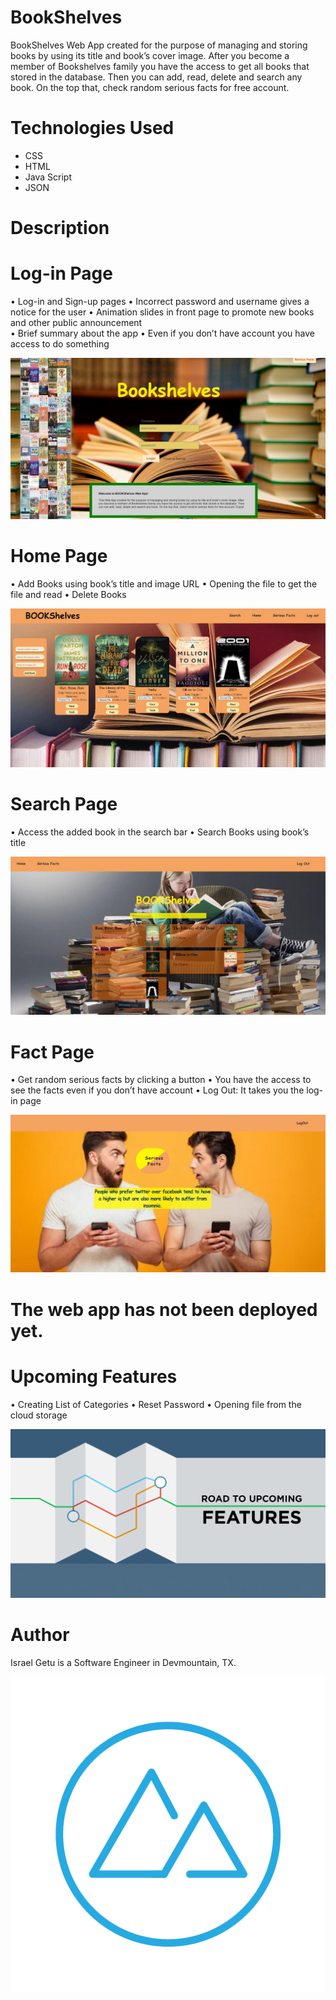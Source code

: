 # BookShelves

BookShelves Web App created for the purpose of managing and storing books by using its title and book’s cover image. After you become a member of Bookshelves family you have the access to get all books that stored in the database. Then you can add, read, delete and search any book. On the top that, check random serious facts for free account.

# Technologies Used

- CSS
- HTML
- Java Script
- JSON

# Description

# Log-in Page

• Log-in and Sign-up pages
• Incorrect password and username gives a notice for the user
• Animation slides in front page to promote new books and other public announcement  
• Brief summary about the app
• Even if you don’t have account you have access to do something

![Log-in](Image-each-page/Log-in.JPG)

# Home Page

• Add Books using book’s title and image URL
• Opening the file to get the file and read
• Delete Books

![Home-page](Image-each-page/home-page.JPG)

# Search Page

• Access the added book in the search bar
• Search Books using book’s title

![Search-page](Image-each-page/Search-page.JPG)

# Fact Page

• Get random serious facts by clicking a button
• You have the access to see the facts even if you don’t have account
• Log Out: It takes you the log-in page

![Fact-page](Image-each-page/facts-page.JPG)

# The web app has not been deployed yet.

# Upcoming Features

• Creating List of Categories
• Reset Password
• Opening file from the cloud storage

![Upcoming-page](Image-each-page/Road-FUTURE-Update.png)

# Author

Israel Getu is a Software Engineer in Devmountain, TX.

![DM](Image-each-page/originaldm.png)
